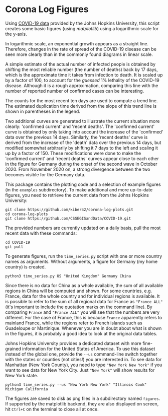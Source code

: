 # Corona Log Figures

Using [COVID-19 data](https://github.com/CSSEGISandData/COVID-19/tree/master/csse_covid_19_data/csse_covid_19_time_series "Github page from which tables with virus data in csv format can be downloaded") provided by the Johns Hopkins University, this script creates some basic figures (using *matplotlib*) using a logarithmic scale for the y-axis.

In logarithmic scale, an exponential growth appears as a straight line.  Therefore, changes in the rate of spread of the COVID-19 disease can be seen more clearly than in the commonly found diagrams in linear scale.

A simple estimate of the actual number of infected people is obtained by shifting the most reliable number (the number of deaths) back by 17 days, which is the approximate time it takes from infection to death.  It is scaled up by a factor of 100, to account for the *guessed* 1% lethality of the COVID-19 disease.  Although it is a rough approximation, comparing this line with the number of reported number of confirmed cases can be interesting.

The counts for the most recent ten days are used to compute a trend line.  The estimated duplication time derived from the slope of this trend line is shown in parentheses in the legend.

Two additional curves are generated to illustrate the current situation more clearly: 'confirmed current' and 'recent deaths'.
The 'confirmed current' curve is obtained by only taking into account the increase of the 'confirmed' data over the previous 14 days.
Similarly, the 'recent deaths' curve is derived from the increase of the 'death' data over the previous 14 days, but modified somewhat arbitrarily by shifting it 7 days to the left and scaling it up by a factor of 150.
These modifications were done to make the 'confirmed current' and 'recent deaths' curves appear close to each other in the figure for Germany during the onset of the second wave in October 2020.
From November 2020 on, a strong divergence between the two becomes visible for the Germany data.

This package contains the plotting code and a selection of example figures (in the `examples` subdirectory).  To make additional and more up-to-date figures, you need to retrieve the current data from the Johns Hopkins University:
```
git clone https://github.com/kiber42/corona-log-plots.git
cd corona-log-plots
git clone https://github.com/CSSEGISandData/COVID-19.git
```

The provided numbers are currently updated on a daily basis, pull the most recent data with these commands:
```
cd COVID-19
git pull
```

To generate figures, run the `time_series.py` script with one or more country names as arguments.  Without arguments, a figure for Germany (my home country) is created.
```
python3 time_series.py US "United Kingdom" Germany China
```

Since there is no data for China as a whole available, the sum of all available regions in China will be computed and shown.  For some countries, e.g. France, data for the whole country and for individual regions is available.  It is possible to refer to the sum of all regional data for France as `"France ALL"` (it's important to include the quotation marks on the command line).  By comparing `France` and `"France ALL"` you will see that the numbers are very different.  For the case of France, this is because `France` apparently refers to mainland France, while the regions refer to French islands such as Guadeloupe or Martinique.  Whenever you are in doubt about what is shown in the figures, it is probably a good idea to look at the original data tables.

Johns Hopkins University provides a dedicated dataset with more fine-grained information for the United States of America.  To use this dataset instead of the global one, provide the `--us` command-line switch together with the states or counties (not cities!) you are interested in.  To see data for Manhattan (New York County), you need to type `"New York New York"` if you want to see data for New York City.  Just `"New York"` will show results for New York state.
```
python3 time_series.py --us "New York New York" "Illinois Cook" Michigan California
```

The figures are saved to disk as png files in a subdirectory named `figures`.  If supported by the matplotlib backend, they are also displayed on screen, hit `Ctrl+C` on the terminal to close all at once.

